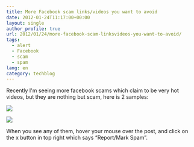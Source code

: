 ```yaml
---
title: More Facebook scam links/videos you want to avoid
date: 2012-01-24T11:17:00+00:00
layout: single
author_profile: true
url: 2012/01/24/more-facebook-scam-linksvideos-you-want-to-avoid/
tags:
  - alert
  - Facebook
  - scam
  - spam
lang: en
category: techblog
---
```

Recently I'm seeing more facebook scams which claim to be very hot videos, but they are nothing but scam, here is 2 samples:

![](http://1.bp.blogspot.com/-tdpE9qEvipc/Tx6LttBD2tI/AAAAAAAAEZ0/kZEVfHW-CYY/s1600/21sec.PNG)

![](http://3.bp.blogspot.com/-zwcG6TPlN0k/Tx6LwaWviFI/AAAAAAAAEZ8/aZxNncLzfoU/s1600/kat.PNG)

When you see any of them, hover your mouse over the post, and click on the x button in top right which says “Report/Mark Spam”.
